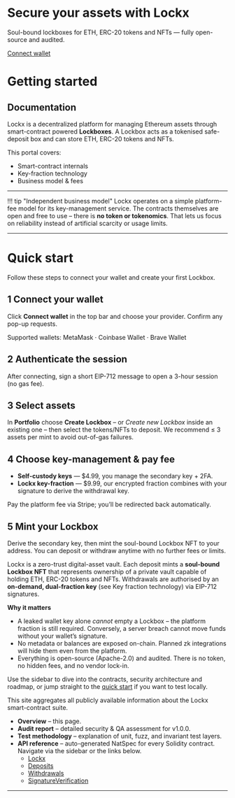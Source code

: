 <div class="hero">
  <h1>Secure your assets with Lockx</h1>
  <p>Soul-bound lockboxes for ETH, ERC-20 tokens and NFTs — fully open-source and audited.</p>
  <a class="btn-primary" href="https://app.lockx.io">Connect wallet</a>
</div>

# Getting started

## Documentation

Lockx is a decentralized platform for managing Ethereum assets through smart-contract powered **Lockboxes**. A Lockbox acts as a tokenised safe-deposit box and can store ETH, ERC-20 tokens and NFTs.

This portal covers:

* Smart-contract internals
* Key-fraction technology
* Business model & fees

---

!!! tip "Independent business model"
    Lockx operates on a simple platform-fee model for its key-management service.  The contracts themselves are open and free to use – there is **no token or tokenomics**.  That lets us focus on reliability instead of artificial scarcity or usage limits.

---

# Quick start

Follow these steps to connect your wallet and create your first Lockbox.

## 1  Connect your wallet
Click **Connect wallet** in the top bar and choose your provider. Confirm any pop-up requests.

Supported wallets: MetaMask · Coinbase Wallet · Brave Wallet

## 2  Authenticate the session
After connecting, sign a short EIP-712 message to open a 3-hour session (no gas fee).

## 3  Select assets
In **Portfolio** choose **Create Lockbox** – or *Create new Lockbox* inside an existing one – then select the tokens/NFTs to deposit. We recommend ≤ 3 assets per mint to avoid out-of-gas failures.

## 4  Choose key-management & pay fee
* **Self-custody keys** — $4.99, you manage the secondary key + 2FA.
* **Lockx key-fraction** — $9.99, our encrypted fraction combines with your signature to derive the withdrawal key.

Pay the platform fee via Stripe; you’ll be redirected back automatically.

## 5  Mint your Lockbox
Derive the secondary key, then mint the soul-bound Lockbox NFT to your address. You can deposit or withdraw anytime with no further fees or limits.


Lockx is a zero-trust digital-asset vault.  Each deposit mints a **soul-bound Lockbox NFT** that represents ownership of a private vault capable of holding ETH, ERC-20 tokens and NFTs.  Withdrawals are authorised by an **on-demand, dual-fraction key** (see Key fraction technology) via EIP-712 signatures.

**Why it matters**

* A leaked wallet key alone _cannot_ empty a Lockbox – the platform fraction is still required.  Conversely, a server breach cannot move funds without your wallet’s signature.
* No metadata or balances are exposed on-chain.  Planned zk integrations will hide them even from the platform.
* Everything is open-source (Apache-2.0) and audited.  There is no token, no hidden fees, and no vendor lock-in.

Use the sidebar to dive into the contracts, security architecture and roadmap, or jump straight to the [quick start](getting-started/quick-start.md) if you want to test locally.

 This site aggregates all publicly available information about the Lockx smart-contract suite.



* **Overview** – this page.
* **Audit report** – detailed security & QA assessment for v1.0.0.
* **Test methodology** – explanation of unit, fuzz, and invariant test layers.
* **API reference** – auto-generated NatSpec for every Solidity contract. Navigate via the sidebar or the links below.
  * [Lockx](api/Lockx.md)
  * [Deposits](api/Deposits.md)
  * [Withdrawals](api/Withdrawals.md)
  * [SignatureVerification](api/SignatureVerification.md)

---


